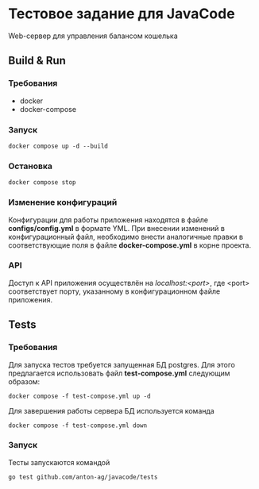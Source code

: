# Тестовое задание для JavaCode

Web-сервер для управления балансом кошелька

## Build & Run

### Требования

* docker
* docker-compose

### Запуск

```docker compose up -d --build```

### Остановка

```docker compose stop```

### Изменение конфигураций

Конфигурации для работы приложения находятся в файле **configs/config.yml** в формате YML. При внесении изменений в конфигурационный файл, необходимо внести аналогичные правки в соответствующие поля в файле **docker-compose.yml** в корне проекта.

### API

Доступ к API приложения осуществлён на *localhost:\<port\>*, где \<port\> соответствует порту, указанному в конфигурационном файле приложения.

## Tests

### Требования

Для запуска тестов требуется запущенная БД postgres. Для этого предлагается использовать файл **test-compose.yml** следующим образом:

```docker compose -f test-compose.yml up -d```

Для завершения работы сервера БД используется команда

```docker compose -f test-compose.yml down```

### Запуск

Тесты запускаются командой

```go test github.com/anton-ag/javacode/tests```
